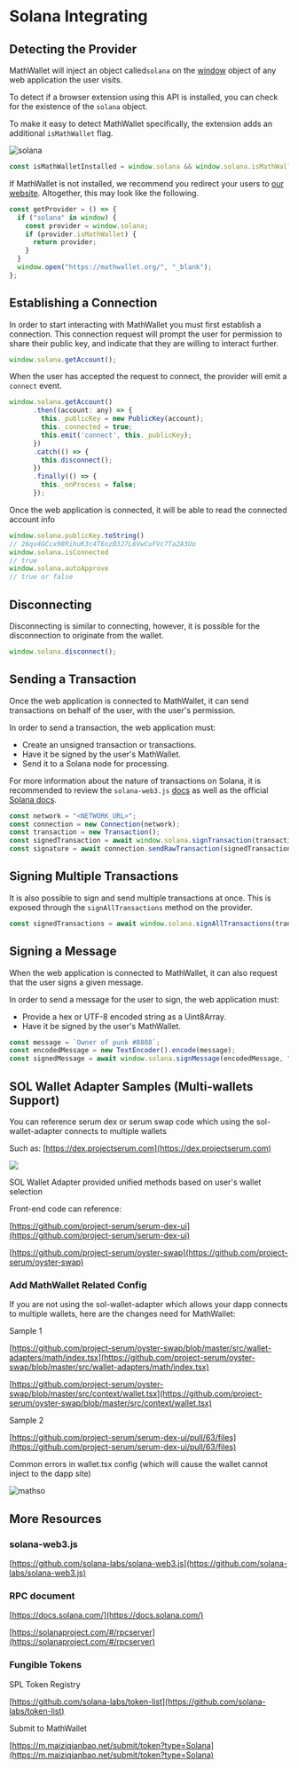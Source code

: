 # Solana Integrating

## Detecting the Provider

MathWallet will inject an object called`solana` on the [window](https://developer.mozilla.org/en-US/docs/Web/API/Window) object of any web application the user visits.

To detect if a browser extension using this API is installed, you can check for the existence of the `solana` object.

To make it easy to detect MathWallet specifically, the extension adds an additional `isMathWallet` flag.

![solana](http://qiniu.eth.fm/2021-07-28-solana.png)

```javascript
const isMathWalletInstalled = window.solana && window.solana.isMathWallet
```

If MathWallet is not installed, we recommend you redirect your users to [our website](https://mathwallet.org/). Altogether, this may look like the following.

```javascript
const getProvider = () => {
  if ("solana" in window) {
    const provider = window.solana;
    if (provider.isMathWallet) {
      return provider;
    }
  }
  window.open("https://mathwallet.org/", "_blank");
};
```

## Establishing a Connection

In order to start interacting with MathWallet you must first establish a connection. This connection request will prompt the user for permission to share their public key, and indicate that they are willing to interact further.

```javascript
window.solana.getAccount();
```

When the user has accepted the request to connect, the provider will emit a `connect` event.

```javascript
window.solana.getAccount()
      .then((account: any) => {
        this._publicKey = new PublicKey(account);
        this._connected = true;
        this.emit('connect', this._publicKey);
      })
      .catch(() => {
        this.disconnect();
      })
      .finally(() => {
        this._onProcess = false;
      });
```

Once the web application is connected, it will be able to read the connected account info

```javascript
window.solana.publicKey.toString()
// 26qv4GCcx98RihuK3c4T6ozB3J7L6VwCuFVc7Ta2A3Uo 
window.solana.isConnected
// true
window.solana.autoApprove
// true or false
```

## Disconnecting

Disconnecting is similar to connecting, however, it is possible for the disconnection to originate from the wallet.

```javascript
window.solana.disconnect();
```

## Sending a Transaction

Once the web application is connected to MathWallet, it can send transactions on behalf of the user, with the user's permission.

In order to send a transaction, the web application must:

* Create an unsigned transaction or transactions.
* Have it be signed by the user's MathWallet.
* Send it to a Solana node for processing.

For more information about the nature of transactions on Solana, it is recommended to review the `solana-web3.js` [docs](https://solana-labs.github.io/solana-web3.js/class/src/transaction.js~Transaction.html) as well as the official [Solana docs](https://docs.solana.com/developing/programming-model/transactions).

```javascript
const network = "<NETWORK_URL>";
const connection = new Connection(network);
const transaction = new Transaction();
const signedTransaction = await window.solana.signTransaction(transaction);
const signature = await connection.sendRawTransaction(signedTransaction.serialize());
```

## Signing Multiple Transactions

It is also possible to sign and send multiple transactions at once. This is exposed through the `signAllTransactions` method on the provider.

```javascript
const signedTransactions = await window.solana.signAllTransactions(transactions);
```

## Signing a Message

When the web application is connected to MathWallet, it can also request that the user signs a given message. 

In order to send a message for the user to sign, the web application must: 

* Provide a hex or UTF-8 encoded string as a Uint8Array.
* Have it be signed by the user's MathWallet.

```javascript
const message = `Owner of punk #8888`;
const encodedMessage = new TextEncoder().encode(message);
const signedMessage = await window.solana.signMessage(encodedMessage, "utf8");
```


## SOL Wallet Adapter Samples (Multi-wallets Support)

You can reference serum dex or serum swap code which using the sol-wallet-adapter connects to multiple wallets

Such as: [https://dex.projectserum.com](https://dex.projectserum.com)

![](http://qiniu.eth.fm/2021-09-13-multiwallet.png)

SOL Wallet Adapter provided unified methods based on user's wallet selection

Front-end code can reference:

[https://github.com/project-serum/serum-dex-ui](https://github.com/project-serum/serum-dex-ui)

[https://github.com/project-serum/oyster-swap](https://github.com/project-serum/oyster-swap)

### Add MathWallet Related Config

If you are not using the sol-wallet-adapter which allows your dapp connects to multiple wallets, here are the changes need for MathWallet:

Sample 1

[https://github.com/project-serum/oyster-swap/blob/master/src/wallet-adapters/math/index.tsx](https://github.com/project-serum/oyster-swap/blob/master/src/wallet-adapters/math/index.tsx)

[https://github.com/project-serum/oyster-swap/blob/master/src/context/wallet.tsx](https://github.com/project-serum/oyster-swap/blob/master/src/context/wallet.tsx)

Sample 2

[https://github.com/project-serum/serum-dex-ui/pull/63/files](https://github.com/project-serum/serum-dex-ui/pull/63/files)

Common errors in wallet.tsx config (which will cause the wallet cannot inject to the dapp site)

![mathso](http://qiniu.eth.fm/2021-09-01-mathsol2.jpg)

## More Resources

### solana-web3.js

[https://github.com/solana-labs/solana-web3.js](https://github.com/solana-labs/solana-web3.js)

### RPC document

[https://docs.solana.com/](https://docs.solana.com/)

[https://solanaproject.com/#/rpcserver](https://solanaproject.com/#/rpcserver)

### Fungible Tokens

SPL Token Registry

[https://github.com/solana-labs/token-list](https://github.com/solana-labs/token-list)

Submit to MathWallet

[https://m.maiziqianbao.net/submit/token?type=Solana](https://m.maiziqianbao.net/submit/token?type=Solana)


